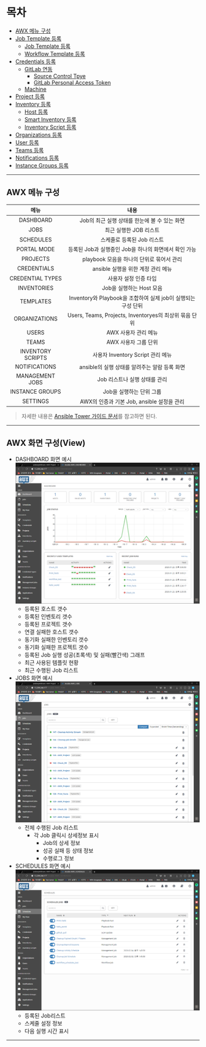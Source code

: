 # 목차 #
- [AWX 메뉴 구성](#1)
- [Job Template 등록](#2)
  - [Job Template 등록](#2-1)
  - [Workflow Template 등록](#2-2)
- [Credentials 등록](#3)
  - [GitLab 연동](#3-1)
    - [Source Control Tpye](#3-1-1)
    - [GitLab Personal Access Token](#3-1-2)
  - [Machine](#3-2)
- [Project 등록](#4)
- [Inventory 등록](#5)
  - [Host 등록](#5-1)
  - [Smart Inventory 등록](#5-2)
  - [Inventory Script 등록](#5-3)
- [Organizations 등록](#6)
- [User 등록](#7)
- [Teams 등록](#8)
- [Notifications 등록](#9)
- [Instance Groups 등록](#10)
---

<a name="1"></a>

## AWX 메뉴 구성 ##
|메뉴|내용|
|:-:|:-:|
|DASHBOARD|Job의 최근 실행 상태를 한눈에 볼 수 있는 화면|
|JOBS|최근 실행한 JOB 리스트|
|SCHEDULES|스케줄로 등록된 Job 리스트|
|PORTAL MODE|등록된 Job과 실행중인 Job을 하나의 화면에서 확인 가능|
|PROJECTS|playbook 모음을 하나의 단위로 묶어서 관리|
|CREDENTIALS|ansible 실행을 위한 계정 관리 메뉴 |
|CREDENTIAL TYPES|사용자 설정 인증 타입|
|INVENTORIES|Job을 실행하는 Host 모음|
|TEMPLATES|Inventory와 Playbook을 조합하여 실제 job이 실행되는 구성 단뒤 |
|ORGANIZATIONS|Users, Teams, Projects, Inventoryes의 최상위 묶음 단위|
|USERS|AWX 사용자 관리 메뉴|
|TEAMS|AWX 사용자 그룹 단위 |
|INVENTORY SCRIPTS|사용자 Inventory Script 관리 메뉴|
|NOTIFICATIONS|ansible의 실행 상태를 알려주는 알람 등록 화면|
|MANAGEMENT JOBS|Job 리스트나 실행 상태를 관리|
|INSTANCE GROUPS|Job을 실행하는 단위 그룹|
|SETTINGS|AWX의 인증과 기본 Job, ansible 설정을 관리|
> 자세한 내용은 [Ansible Tower 가이드 문서](http://docs.ansible.com/ansible-tower/)를 참고하면 된다.
---

<a name="1"></a>

## AWX 화면 구성(View) ##
- DASHBOARD 화면 예시![](images/2020-01-31-16-57-42.png)
  - 등록된 호스트 갯수
  - 등록된 인벤토리 갯수
  - 등록된 프로젝트 갯수
  - 연결 실패한 호스트 갯수
  - 동기화 실패한 인벤토리 갯수
  - 동기화 실패한 프로젝트 갯수
  - 등록된 Job 실행 성공(초록색) 및 실패(빨간색) 그래프
  - 최근 사용된 템플릿 현황
  - 최근 수행된 Job 리스트
- JOBS 화면 예시![](images/2020-01-31-16-59-33.png)
  - 전체 수행된 Job 리스트
    - 각 Job 클릭시 상세정보 표시
      - Job의 상세 정보
      - 성공 실패 등 상태 정보
      - 수행로그 정보
- SCHEDULES 화면 예시![](images/2020-01-31-16-59-45.png)
  - 등록된 Job리스트
  - 스케줄 설정 정보 
  - 다음 실행 시간 표시
---